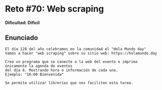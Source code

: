 # Reto #70: Web scraping

#### Dificultad: Dificil

## Enunciado

```
El día 128 del año celebramos en la comunidad el "Hola Mundo day"
Vamos a hacer "web scraping" sobre su sitio web: https://holamundo.day

Crea un programa que se conecte a la web del evento e imprima únicamente la agenda de eventos
del día 8. Mostrando hora e información de cada uno.
Ejemplo: "16:00 Bienvenida"

Se permite utilizar librerías que nos faciliten esta tarea.
```
